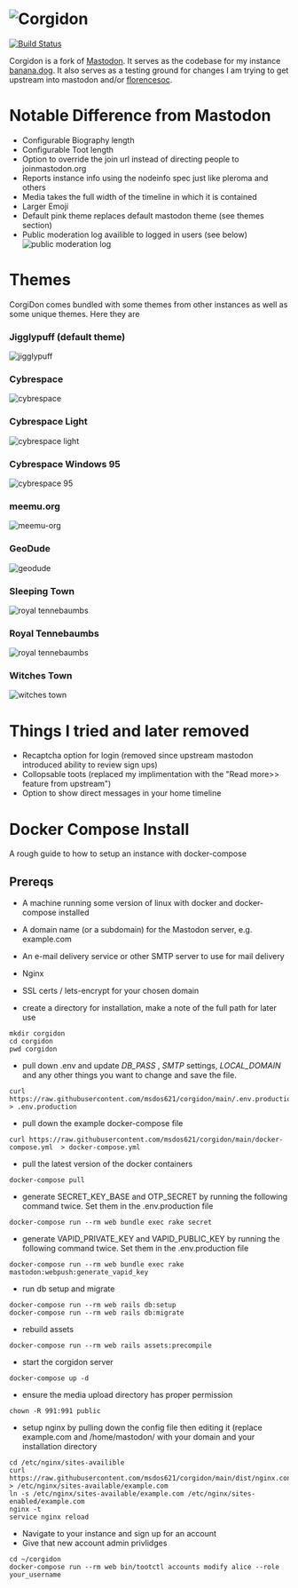 ![Corgidon](https://i.imgur.com/NhZc40l.png)
========

[![Build Status](https://img.shields.io/circleci/project/github/msdos621/corgidon.svg)][circleci]

[circleci]: https://circleci.com/gh/msdos621/corgidon

Corgidon is a fork of [Mastodon](https://github.com/tootsuite/mastodon/blob/master/README.md).  It serves as the codebase for my instance [banana.dog](https://banana.dog).  It also serves as a testing ground for changes I am trying to get upstream into mastodon and/or [florencesoc](https://github.com/florence-social).

# Notable Difference from Mastodon
- Configurable Biography length 
- Configurable Toot length
- Option to override the join url instead of directing people to joinmastodon.org
- Reports instance info using the nodeinfo spec just like pleroma and others
- Media takes the full width of the timeline in which it is contained
- Larger Emoji
- Default pink theme replaces default mastodon theme (see themes section)
- Public moderation log availible to logged in users (see below)
![public moderation log](https://shiba.banana.dog/media_attachments/files/003/723/324/original/f3f160f3dc70ae2a.png)


# Themes
CorgiDon comes bundled with some themes from other instances as well as some unique themes.  Here they are
### Jigglypuff (default theme)
![jigglypuff](https://shiba.banana.dog/media_attachments/files/002/665/857/original/2f08a05dda848192.png)
### Cybrespace
![cybrespace](https://shiba.banana.dog/media_attachments/files/002/665/858/original/e514f218df0e765f.png)
### Cybrespace Light
![cybrespace light](https://shiba.banana.dog/media_attachments/files/002/665/859/original/16f4064377a62e86.png)
### Cybrespace Windows 95
![cybrespace 95](https://shiba.banana.dog/media_attachments/files/002/665/856/original/729e4612dae7fade.png)
### meemu.org
![meemu-org](https://shiba.banana.dog/media_attachments/files/004/332/066/original/c0a5835d2c028b52.png)
### GeoDude
![geodude](https://shiba.banana.dog/media_attachments/files/002/665/843/original/287d96895ea60b33.png)
### Sleeping Town
![royal tennebaumbs](https://shiba.banana.dog/media_attachments/files/002/665/848/original/d0cab2a711de20a9.png)
### Royal Tennebaumbs
![royal tennebaumbs](https://shiba.banana.dog/media_attachments/files/002/665/845/original/82f3fab0f150606a.png)
### Witches Town
![witches town](https://shiba.banana.dog/media_attachments/files/002/665/844/original/bfffb692af586977.png)

# Things I tried and later removed
- Recaptcha option for login (removed since upstream mastodon introduced ability to review sign ups)
- Collopsable toots (replaced my implimentation with the "Read more>> feature from upstream")
- Option to show direct messages in your home timeline

# Docker Compose Install
A rough guide to how to setup an instance with docker-compose

## Prereqs
- A machine running some version of linux with docker and docker-compose installed
- A domain name (or a subdomain) for the Mastodon server, e.g. example.com
- An e-mail delivery service or other SMTP server to use for mail delivery
- Nginx
- SSL certs / lets-encrypt for your chosen domain

- create a directory for installation, make a note of the full path for later use
```
mkdir corgidon
cd corgidon
pwd corgidon
```
- pull down .env and update *DB_PASS* , *SMTP* settings, *LOCAL_DOMAIN* and any other things you want to change and save the file.
```
curl https://raw.githubusercontent.com/msdos621/corgidon/main/.env.production.sample  > .env.production
```
- pull down the example docker-compose file
```
curl https://raw.githubusercontent.com/msdos621/corgidon/main/docker-compose.yml  > docker-compose.yml
```
- pull the latest version of the docker containers
```
docker-compose pull
```
- generate SECRET_KEY_BASE and OTP_SECRET by running the following command twice.  Set them in the .env.production file
```
docker-compose run --rm web bundle exec rake secret
```
- generate VAPID_PRIVATE_KEY and VAPID_PUBLIC_KEY by running the following command twice.  Set them in the .env.production file
```
docker-compose run --rm web bundle exec rake mastodon:webpush:generate_vapid_key
```
- run db setup and migrate
```
docker-compose run --rm web rails db:setup
docker-compose run --rm web rails db:migrate
```
- rebuild assets
```
docker-compose run --rm web rails assets:precompile
```
- start the corgidon server
```
docker-compose up -d
```
- ensure the media upload directory has proper permission
```
chown -R 991:991 public
```
- setup nginx by pulling down the config file then editing it (replace example.com and /home/mastodon/ with your domain and your installation directory
```
cd /etc/nginx/sites-availible 
curl https://raw.githubusercontent.com/msdos621/corgidon/main/dist/nginx.conf  > /etc/nginx/sites-available/example.com
ln -s /etc/nginx/sites-available/example.com /etc/nginx/sites-enabled/example.com
nginx -t
service nginx reload
```
- Navigate to your instance and sign up for an account 
- Give that new account admin privlidges
```
cd ~/corgidon
docker-compose run --rm web bin/tootctl accounts modify alice --role your_username
```
